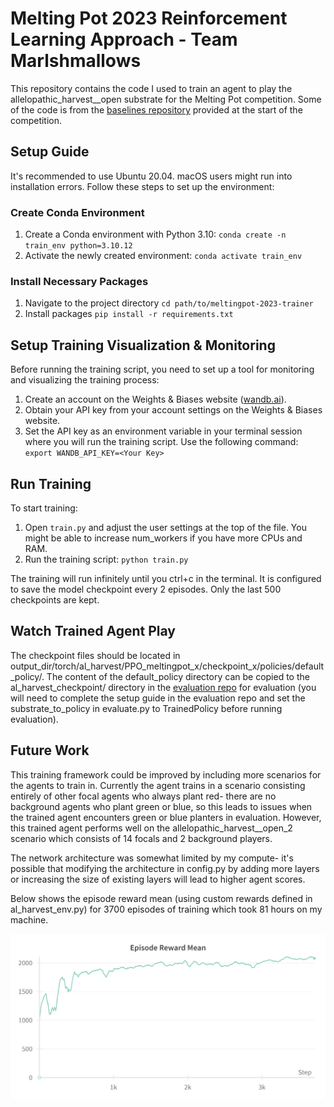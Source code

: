 # Melting Pot 2023 Reinforcement Learning Approach - Team Marlshmallows

This repository contains the code I used to train an agent to play the allelopathic_harvest__open substrate for the Melting Pot competition. Some of the code is from the [baselines repository](https://github.com/rstrivedi/Melting-Pot-Contest-2023) provided at the start of the competition.

## Setup Guide

It's recommended to use Ubuntu 20.04. macOS users might run into installation errors. Follow these steps to set up the environment:

### Create Conda Environment

1. Create a Conda environment with Python 3.10:
`conda create -n train_env python=3.10.12`
2. Activate the newly created environment:
`conda activate train_env`

### Install Necessary Packages

1. Navigate to the project directory
`cd path/to/meltingpot-2023-trainer`
2. Install packages
`pip install -r requirements.txt`

## Setup Training Visualization & Monitoring

Before running the training script, you need to set up a tool for monitoring and visualizing the training process:

1. Create an account on the Weights & Biases website ([wandb.ai](https://wandb.ai)).
2. Obtain your API key from your account settings on the Weights & Biases website.
3. Set the API key as an environment variable in your terminal session where you will run the training script. Use the following command:
`export WANDB_API_KEY=<Your Key>`

## Run Training

To start training:

1. Open `train.py` and adjust the user settings at the top of the file. You might be able to increase num_workers if you have more CPUs and RAM.
2. Run the training script:
`python train.py`

The training will run infinitely until you ctrl+c in the terminal. It is configured to save the model checkpoint every 2 episodes. Only the last 500 checkpoints are kept.

## Watch Trained Agent Play

The checkpoint files should be located in output_dir/torch/al_harvest/PPO_meltingpot_x/checkpoint_x/policies/default_policy/. The content of the default_policy directory can be copied to the al_harvest_checkpoint/ directory in the [evaluation repo](https://github.com/benjamin-swain/meltingpot-2023-solution) for evaluation (you will need to complete the setup guide in the evaluation repo and set the substrate_to_policy in evaluate.py to TrainedPolicy before running evaluation).

## Future Work

This training framework could be improved by including more scenarios for the agents to train in. Currently the agent trains in a scenario consisting entirely of other focal agents who always plant red- there are no background agents who plant green or blue, so this leads to 
issues when the trained agent encounters green or blue planters in evaluation. However, this trained agent performs well on the allelopathic_harvest__open_2 scenario which consists of 14 focals and 2 background players.

The network architecture was somewhat limited by my compute- it's possible that modifying the architecture in config.py by adding more layers or increasing the size of existing layers will lead to higher agent scores.

Below shows the episode reward mean (using custom rewards defined in al_harvest_env.py) for 3700 episodes of training which took 81 hours on my machine.

![My Best Training Run](training_image.png)